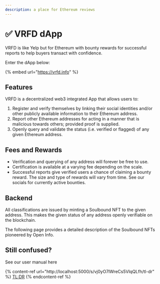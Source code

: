 ```yaml
---
description: a place for Ethereum reviews
---
```


# ✅ VRFD dApp

VRFD is like Yelp but for Ethereum with bounty rewards for successful reports to help buyers transact with confidence.

Enter the dApp below:

{% embed url="https://vrfd.info" %}

## Features

VRFD is a decentralized web3 integrated App that allows users to:

1. Register and verify themselves by linking their social identities and/or other publicly available information to their Ethereum address.
2. Report other Ethereum addresses for acting in a manner that is malicious towards others; provided proof is supplied.
3. Openly query and validate the status (i.e. verified or flagged) of any given Ethereum address.

## Fees and Rewards

* Verification and querying of any address will forever be free to use.&#x20;
* Certification is available at a varying fee depending on the scale.
* Successful reports give verified users a chance of claiming a bounty reward. The size and type of rewards will vary from time. See our socials for currently active bounties.

## Backend

All classifications are issued by minting a Soulbound NFT to the given address. This makes the given status of any address openly verifiable on the blockchain.

The following page provides a detailed description of the Soulbound NFTs pioneered by Open Info.

## Still confused?&#x20;

See our user manual here

{% content-ref url="http://localhost:5000/s/vj0yO7IWreCs5VlqQLfh/tl-dr" %}
[TL:DR](http://localhost:5000/s/vj0yO7IWreCs5VlqQLfh/tl-dr)
{% endcontent-ref %}
